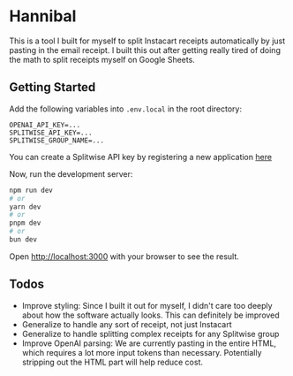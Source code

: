 # Hannibal
This is a tool I built for myself to split Instacart receipts automatically by just pasting in the email receipt. I built this out after getting really tired of doing the math to split receipts myself on Google Sheets.

## Getting Started

Add the following variables into `.env.local` in the root directory:

```
OPENAI_API_KEY=...
SPLITWISE_API_KEY=...
SPLITWISE_GROUP_NAME=...
```

You can create a Splitwise API key by registering a new application [here](https://secure.splitwise.com/apps)

Now, run the development server:

```bash
npm run dev
# or
yarn dev
# or
pnpm dev
# or
bun dev
```

Open [http://localhost:3000](http://localhost:3000) with your browser to see the result.

## Todos
* Improve styling: Since I built it out for myself, I didn't care too deeply about how the software actually looks. This can definitely be improved
* Generalize to handle any sort of receipt, not just Instacart
* Generalize to handle splitting complex receipts for any Splitwise group
* Improve OpenAI parsing: We are currently pasting in the entire HTML, which requires a lot more input tokens than necessary. Potentially stripping out the HTML part will help reduce cost.